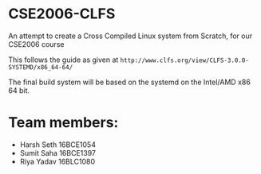 # CSE2006-CLFS
An attempt to create a Cross Compiled Linux system from Scratch, for our CSE2006 course

This follows the guide as given at ```http://www.clfs.org/view/CLFS-3.0.0-SYSTEMD/x86_64-64/```

The final build system will be based on the systemd on the Intel/AMD x86 64 bit.


# Team members:
- Harsh Seth 16BCE1054
- Sumit Saha 16BCE1397
- Riya Yadav 16BLC1080
